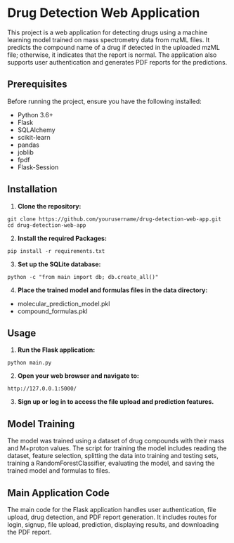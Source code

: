 # Drug Detection Web Application

This project is a web application for detecting drugs using a machine learning model trained on mass spectrometry data from mzML files. It predicts the compound name of a drug if detected in the uploaded mzML file; otherwise, it indicates that the report is normal. The application also supports user authentication and generates PDF reports for the predictions.

## Prerequisites

Before running the project, ensure you have the following installed:

- Python 3.6+
- Flask
- SQLAlchemy
- scikit-learn
- pandas
- joblib
- fpdf
- Flask-Session


## Installation

1. **Clone the repository:**

```
git clone https://github.com/yourusername/drug-detection-web-app.git
cd drug-detection-web-app
```
2. **Install the required Packages:**

```
pip install -r requirements.txt
```
3. **Set up the SQLite database:**

```
python -c "from main import db; db.create_all()"
```
4. **Place the trained model and formulas files in the data directory:**
- molecular_prediction_model.pkl
- compound_formulas.pkl

## Usage
1. **Run the Flask application:**
```
python main.py
```
2. **Open your web browser and navigate to:**
```
http://127.0.0.1:5000/
```
3. **Sign up or log in to access the file upload and prediction features.**

## Model Training
The model was trained using a dataset of drug compounds with their mass and M+proton values. The script for training the model includes reading the dataset, feature selection, splitting the data into training and testing sets, training a RandomForestClassifier, evaluating the model, and saving the trained model and formulas to files.

## Main Application Code
The main code for the Flask application handles user authentication, file upload, drug detection, and PDF report generation. It includes routes for login, signup, file upload, prediction, displaying results, and downloading the PDF report.

